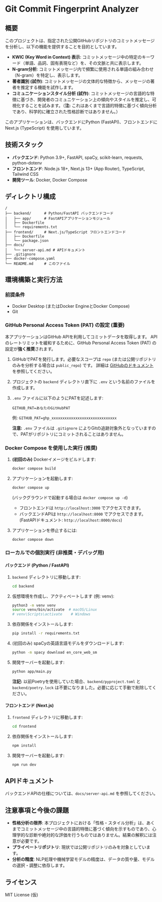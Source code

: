# Git Commit Fingerprint Analyzer

## 概要

このプロジェクトは、指定された公開GitHubリポジトリのコミットメッセージを分析し、以下の機能を提供することを目的としています。

*   **KWIC (Key Word in Context) 表示**: コミットメッセージ中の特定のキーワード（単語、品詞、固有表現など）を、その文脈と共に表示します。
*   **N-gram分析**: コミットメッセージ内で頻繁に使用される単語の組み合わせ（N-gram）を特定し、表示します。
*   **著者識別 (試作)**: コミットメッセージの文体的な特徴から、メッセージの著者を推定する機能を試作します。
*   **コミュニケーションスタイル分析 (試作)**: コミットメッセージの言語的な特徴に基づき、開発者のコミュニケーション上の傾向やスタイルを推定し、可視化することを試みます。（**注:** これはあくまで言語的特徴に基づく傾向分析であり、科学的に確立された性格診断ではありません。）

このアプリケーションは、バックエンドにPython (FastAPI)、フロントエンドにNext.js (TypeScript) を使用しています。

## 技術スタック

*   **バックエンド**: Python 3.9+, FastAPI, spaCy, scikit-learn, requests, python-dotenv
*   **フロントエンド**: Node.js 18+, Next.js 13+ (App Router), TypeScript, Tailwind CSS
*   **開発ツール**: Docker, Docker Compose

## ディレクトリ構成

```
/
├── backend/      # Python/FastAPI バックエンドコード
│   ├── app/      # FastAPIアプリケーションモジュール
│   ├── Dockerfile
│   └── requirements.txt
├── frontend/     # Next.js/TypeScript フロントエンドコード
│   ├── Dockerfile
│   └── package.json
├── docs/
│   └── server-api.md # APIドキュメント
├── .gitignore
├── docker-compose.yaml
└── README.md     # このファイル
```

## 環境構築と実行方法

### 前提条件

*   Docker Desktop (またはDocker EngineとDocker Compose)
*   Git

### GitHub Personal Access Token (PAT) の設定 (重要)

本アプリケーションはGitHub APIを利用してコミットデータを取得します。
APIのレートリミットを緩和するために、GitHub Personal Access Token (PAT) の設定が**強く推奨**されます。

1.  GitHubでPATを発行します。必要なスコープは `repo` (または公開リポジトリのみを分析する場合は `public_repo`) です。
    詳細は [GitHubのドキュメント](https://docs.github.com/ja/authentication/keeping-your-account-and-data-secure/managing-your-personal-access-tokens) を参照してください。
2.  プロジェクトの `backend` ディレクトリ直下に `.env` という名前のファイルを作成します。
3.  `.env` ファイルに以下のようにPATを記述します:
    ```env
    GITHUB_PAT=あなたのGitHubPAT
    ```
    例: `GITHUB_PAT=ghp_xxxxxxxxxxxxxxxxxxxxxxxxxxxxxx`

    **注意:** `.env` ファイルは `.gitignore` によりGitの追跡対象外となっていますので、PATがリポジトリにコミットされることはありません。

### Docker Compose を使用した実行 (推奨)

1.  **(初回のみ)** Dockerイメージをビルドします:
    ```bash
    docker compose build
    ```
2.  アプリケーションを起動します:
    ```bash
    docker compose up
    ```
    (バックグラウンドで起動する場合は `docker compose up -d`)

    *   フロントエンドは `http://localhost:3000` でアクセスできます。
    *   バックエンドAPIは `http://localhost:8000` でアクセスできます。(FastAPIドキュメント: `http://localhost:8000/docs`)

3.  アプリケーションを停止するには:
    ```bash
    docker compose down
    ```

### ローカルでの個別実行 (非推奨・デバッグ用)

#### バックエンド (Python / FastAPI)

1.  `backend` ディレクトリに移動します:
    ```bash
    cd backend
    ```
2.  仮想環境を作成し、アクティベートします (例: venv):
    ```bash
    python3 -m venv venv
    source venv/bin/activate  # macOS/Linux
    # venv\Scripts\activate    # Windows
    ```
3.  依存関係をインストールします:
    ```bash
    pip install -r requirements.txt
    ```
4.  (初回のみ) spaCyの英語言語モデルをダウンロードします:
    ```bash
    python -m spacy download en_core_web_sm
    ```
5.  開発サーバーを起動します:
    ```bash
    python app/main.py
    ```

    **注記:** 以前Poetryを使用していた場合、`backend/pyproject.toml` と `backend/poetry.lock` は不要になりました。必要に応じて手動で削除してください。

#### フロントエンド (Next.js)

1.  `frontend` ディレクトリに移動します:
    ```bash
    cd frontend
    ```
2.  依存関係をインストールします:
    ```bash
    npm install
    ```
3.  開発サーバーを起動します:
    ```bash
    npm run dev
    ```

## APIドキュメント

バックエンドAPIの仕様については、`docs/server-api.md` を参照してください。

## 注意事項と今後の課題

*   **性格分析の限界**: 本プロジェクトにおける「性格・スタイル分析」は、あくまでコミットメッセージ中の言語的特徴に基づく傾向を示すものであり、心理学的な診断や絶対的な評価を行うものではありません。結果の解釈には注意が必要です。
*   **プライベートリポジトリ**: 現状では公開リポジトリのみを対象としています。
*   **分析の精度**: NLP処理や機械学習モデルの精度は、データの質や量、モデルの選択・調整に依存します。

## ライセンス

MIT License (仮) 